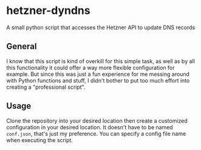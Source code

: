 # hetzner-dyndns
A small python script that accesses the Hetzner API to update DNS records

## General
I know that this script is kind of overkill for this simple task, as well as by all this functionality it could offer a way more flexible configuration for example.
But since this was just a fun experience for me messing around with Python functions and stuff, I didn't bother to put too much effort into creating a "professional script". 

## Usage
Clone the repository into your desired location then create a customized configuration in your desired location. It doesn't have to be named `conf.json`, that's just my preference. You can specify a config file name when executing the script.
